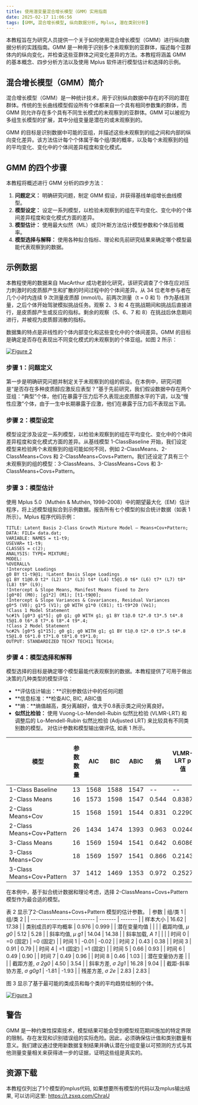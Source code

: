 ```yaml
---
title: 使用潜变量混合增长模型（GMM）实用指南
date: 2025-02-17 11:06:56
tags: [GMM, 混合增长模型, 纵向数据分析, Mplus, 潜在类别分析]
---
```



本教程旨在为研究人员提供一个关于如何使用混合增长模型（GMM）进行纵向数据分析的实践指南。GMM 是一种用于识别多个未观察到的亚群体，描述每个亚群体内的纵向变化，并检查这些亚群体之间变化差异的方法。本教程将涵盖 GMM 的基本概念、四步分析方法以及使用 Mplus 软件进行模型估计和选择的示例。

<!-- more -->

## 混合增长模型（GMM）简介

混合增长模型（GMM）是一种统计技术，用于识别纵向数据中存在的不同的潜在群体。传统的生长曲线模型假设所有个体都来自一个具有相同参数集的群体，而 GMM 则允许存在多个具有不同生长模式的未观察到的亚群体。GMM 可以被视为多组生长模型的扩展，其中分组变量是潜在的或未观察到的。

GMM 的目标是识别数据中可能的亚组，并描述这些未观察到的组之间和内部的纵向变化差异。该方法估计每个个体属于每个组/类的概率，以及每个未观察到的组的平均变化、变化中的个体间差异程度和变化模式。

## GMM 的四个步骤

本教程将概述进行 GMM 分析的四步方法：

1.  **问题定义：** 明确研究问题，制定 GMM 假设，并获得基线单组增长曲线模型。
2.  **模型设定：** 设定一系列模型，以检验未观察到的组在平均变化、变化中的个体间差异程度和变化模式方面的差异。
3.  **模型估计：** 使用最大似然（ML）或贝叶斯方法估计模型参数和个体后验概率。
4.  **模型选择与解释：** 使用各种拟合指标、理论和先前研究结果来确定哪个模型最能代表观察到的数据。

## 示例数据

本教程使用的数据来自 MacArthur 成功老龄化研究，该研究调查了个体在应对压力刺激时的皮质醇产生和扩散的时间过程中的个体间差异。从 34 位老年参与者在几个小时内连续 9 次测量皮质醇 (mmol/l)。前两次测量（t = 0 和 1）作为基线测量，之后个体开始驾驶模拟挑战任务。观察 2、3 和 4 在挑战期间和挑战后直接进行，是皮质醇产生或反应的指标。剩余的观察（5、6、7 和 8）在挑战后休息期间进行，并被视为皮质醇消散的指标。

数据集的特点是非线性的个体内部变化和这些变化中的个体间差异。GMM 的目标是确定是否存在表现出不同变化模式的未观察到的个体亚组。如图 2 所示：

[![Figure 2](https://cdn.ncbi.nlm.nih.gov/pmc/blobs/6eec/3718544/09dbb3376e71/nihms482397f2.jpg)](https://www.ncbi.nlm.nih.gov/core/lw/2.0/html/tileshop_pmc/tileshop_pmc_inline.html?title=Click%20on%20image%20to%20zoom&p=PMC3&id=3718544_nihms482397f2.jpg)

### 步骤 1：问题定义

第一步是明确研究问题并制定关于未观察到的组的假设。在本例中，研究问题是“是否存在多种皮质醇应激反应表型？”基于先前研究，我们假设数据中存在两个亚组：“典型”个体，他们在暴露于压力后不久表现出皮质醇水平的下调，以及“慢性应激”个体，由于一生中长期暴露于应激，他们在暴露于压力后不表现出下调。

### 步骤 2：模型设定

模型设定涉及设定一系列模型，以检验未观察到的组在平均变化、变化中的个体间差异程度和变化模式方面的差异。从基线模型 1-ClassBaseline 开始，我们设定模型来检验两个未观察到的组可能如何不同，例如 2-ClassMeans、2-ClassMeans+Covs 和 2-ClassMeans+Covs+Pattern。我们还设定了具有三个未观察到的组的模型：3-ClassMeans、3-ClassMeans+Covs 和 3-ClassMeans+Covs+Pattern。

### 步骤 3：模型估计

使用 Mplus 5.0（Muthén & Muthén, 1998–2008）中的期望最大化（EM）估计程序，将上述模型组拟合到示例数据。报告所有七个模型的拟合统计数据（如表 1 所示）。Mplus 程序代码示例：

```
TITLE: Latent Basis 2-Class Growth Mixture Model – Means+Cov+Pattern; 
DATA: FILE= data.dat; 
VARIABLE: NAMES = t1-t9; 
USEVAR= t1-t9; 
CLASSES = c(2); 
ANALYSIS: TYPE= MIXTURE; 
MODEL: 
%OVERALL% 
!Intercept Loadings 
g0 BY t1-t9@1; !Latent Basis Slope Loadings 
g1 BY t1@0.0 t2* (L2) t3* (L3) t4* (L4) t5@1.0 t6* (L6) t7* (L7) t8* (L8) t9* (L9); 
!Intercept & Slope Means, Manifest Means fixed to Zero 
[g0*0] (M0); [g1*2] (M1); [t1-t9@0]; 
!Intercept & Slope Variances & Covariances, Residual Variances 
g0*5 (V0); g1*5 (V1); g0 WITH g1*0 (C01); t1-t9*20 (Ve1); 
!Class 1 Model Statement 
%c#1% [g0*3 g1*5]; g0 g1; g0 WITH g1; g1 BY t1@.0 t2*.0 t3*.5 t4*.8 t5@1.0 t6*.8 t7*.6 t8*.4 t9*.4; 
!Class 2 Model Statement 
%c#2% [g0*5 g1*15]; g0 g1; g0 WITH g1; g1 BY t1@.0 t2*.0 t3*.5 t4*.8 t5@1.0 t6*1.0 t7*1.0 t8*1.0 t9*1.0; 
OUTPUT: STANDARDIZED TECH7 TECH11 TECH14;
```

### 步骤 4：模型选择和解释

模型选择的目标是确定哪个模型最能代表观察到的数据。本教程提供了可用于做出决策的几种类型的模型评估：
*   **评估估计输出：**识别参数估计中的任何问题
*   **信息标准：**检查AIC, BIC, ABIC值
*   **熵：**熵值越高，类分离越好，值大于0.8表示类之间分离良好。
*   **似然比检验：** 使用 Vuong-Lo-Mendell-Rubin 似然比检验 (VLMR-LRT) 和调整后的 Lo-Mendell-Rubin 似然比检验 (Adjusted LRT) 来比较具有不同类别数的模型。
对估计参数和模型输出做评估, 如表 1 所示。

| 模型                       | 参数数量 | AIC     | BIC     | ABIC    | 熵     | VLMR-LRT p值 | Lo-Mendell-Rubin Adjusted LRT p-value | Parametric Bootstrap LRT p-value |
| -------------------------- | -------- | ------- | ------- | ------- | ------ | ------------- | ------------------------------------ | -------------------------------- |
| 1-Class Baseline           | 13       | 1568    | 1588    | 1547    | --     | --            | --                                  | --                               |
| 2-Class Means              | 16       | 1573    | 1598    | 1547    | 0.544  | 0.8387        | 0.8435                              | 1.0000                           |
| 2-Class Means+Cov          | 15       | 1568    | 1591    | 1544    | 0.831  | 0.2290        | 0.2454                              | 0.0000                           |
| 2-Class Means+Cov+Pattern  | 26       | 1434    | 1474    | 1393    | 0.963  | 0.0244        | 0.0262                              | 0.0000                           |
| 3-Class Means              | 16       | 1569    | 1594    | 1541    | 0.642  | 0.6086        | 0.6317                              | 1.0000                           |
| 3-Class Means+Cov          | 18       | 1569    | 1597    | 1541    | 0.866  | 0.2143        | 0.2300                              | 0.0128                           |
| 3-Class Means+Cov+Pattern  | 37       | 1412    | 1469    | 1353    | 0.972  | 0.2527        | 0.2601                              | 0.0000                           |

在本例中，基于拟合统计数据和理论考虑，选择 2-ClassMeans+Covs+Pattern 模型作为最合适的模型。

表 2 显示了2-ClassMeans+Covs+Pattern 模型的估计参数。
| 参数                        | 组/类 1 | 组/类 2 |
| --------------------------- | ------- | ------- |
| 样本大小                      | 16.62   | 17.38   |
| 类别成员的平均概率             | 0.976   | 0.999   |
| 潜在变量均值                 |         |         |
| 截距均值, _μ g0_             | 5.12   | 5.28    |
| 斜率均值, _μ g1_             | 14.04   | 14.38   |
| 斜率加载, _A 1_                |         |         |
| 时间 0                      | =0 (固定) | =0 (固定) |
| 时间 1                      | -0.01    | -0.02    |
| 时间 2                      | 0.43    | 0.38    |
| 时间 3                      | 0.91    | 0.79    |
| 时间 4                      | =1 (固定) | =1 (固定) |
| 时间 5                      | 0.66    | 0.93    |
| 时间 6                      | 0.49    | 0.90    |
| 时间 7                      | 0.49    | 0.96    |
| 时间 8                      | 0.46    | 1.03    |
| 潜在变量协方差               |         |         |
| 截距方差, _σ 2g0_            | 4.50    | 3.54    |
| 斜率方差, _σ 2g1_            | 16.28   | 9.04    |
| 截距-斜率协方差, _σ g0g1_        | -1.81   | -1.93   |
| 残差方差, _σ 2e_              | 2.83    | 2.83    |

图 3 显示了基于最可能的类成员和每个类的平均趋势绘制的个体。

[![Figure 3](https://cdn.ncbi.nlm.nih.gov/pmc/blobs/6eec/3718544/6ce1db014119/nihms482397f3.jpg)](https://www.ncbi.nlm.nih.gov/core/lw/2.0/html/tileshop_pmc/tileshop_pmc_inline.html?title=Click%20on%20image%20to%20zoom&p=PMC3&id=3718544_nihms482397f3.jpg)

## 警告

GMM 是一种约束性探索技术，模型结果可能会受到模型规范期间施加的特定界限的限制。存在发现和识别错误组的实际危险。因此，必须确保估计值和类别数量有意义。我们建议通过使用新数据复制结果并确认潜在分组变量以可预测的方式与其他测量变量相关来获得进一步的证据，证明这些组是真实的。

## 资源下载

本教程仅列出了1个模型的mplus代码, 如果想要所有模型的代码以及mplus输出结果, 可以访问这里: https://t.zsxq.com/ChraU
